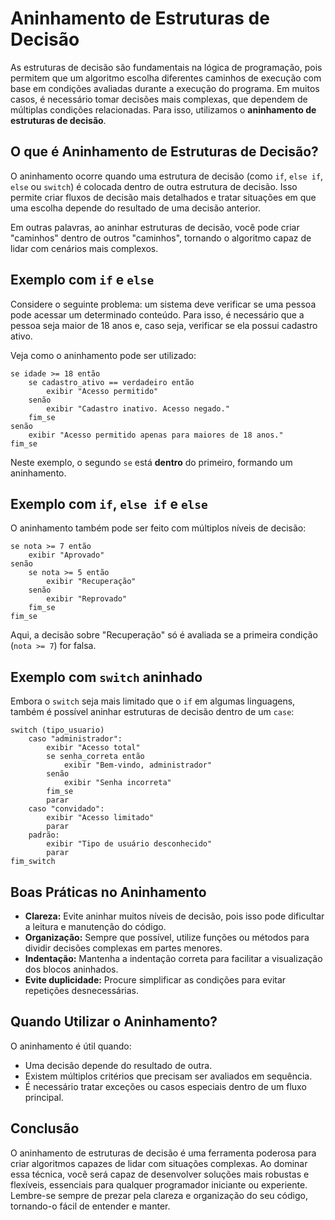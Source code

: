 
# Aninhamento de Estruturas de Decisão

As estruturas de decisão são fundamentais na lógica de programação, pois permitem que um algoritmo escolha diferentes caminhos de execução com base em condições avaliadas durante a execução do programa. Em muitos casos, é necessário tomar decisões mais complexas, que dependem de múltiplas condições relacionadas. Para isso, utilizamos o **aninhamento de estruturas de decisão**.

## O que é Aninhamento de Estruturas de Decisão?

O aninhamento ocorre quando uma estrutura de decisão (como `if`, `else if`, `else` ou `switch`) é colocada dentro de outra estrutura de decisão. Isso permite criar fluxos de decisão mais detalhados e tratar situações em que uma escolha depende do resultado de uma decisão anterior.

Em outras palavras, ao aninhar estruturas de decisão, você pode criar "caminhos" dentro de outros "caminhos", tornando o algoritmo capaz de lidar com cenários mais complexos.

## Exemplo com `if` e `else`

Considere o seguinte problema: um sistema deve verificar se uma pessoa pode acessar um determinado conteúdo. Para isso, é necessário que a pessoa seja maior de 18 anos e, caso seja, verificar se ela possui cadastro ativo.

Veja como o aninhamento pode ser utilizado:

```pseudocode
se idade >= 18 então
    se cadastro_ativo == verdadeiro então
        exibir "Acesso permitido"
    senão
        exibir "Cadastro inativo. Acesso negado."
    fim_se
senão
    exibir "Acesso permitido apenas para maiores de 18 anos."
fim_se
```

Neste exemplo, o segundo `se` está **dentro** do primeiro, formando um aninhamento.

## Exemplo com `if`, `else if` e `else`

O aninhamento também pode ser feito com múltiplos níveis de decisão:

```pseudocode
se nota >= 7 então
    exibir "Aprovado"
senão
    se nota >= 5 então
        exibir "Recuperação"
    senão
        exibir "Reprovado"
    fim_se
fim_se
```

Aqui, a decisão sobre "Recuperação" só é avaliada se a primeira condição (`nota >= 7`) for falsa.

## Exemplo com `switch` aninhado

Embora o `switch` seja mais limitado que o `if` em algumas linguagens, também é possível aninhar estruturas de decisão dentro de um `case`:

```pseudocode
switch (tipo_usuario)
    caso "administrador":
        exibir "Acesso total"
        se senha_correta então
            exibir "Bem-vindo, administrador"
        senão
            exibir "Senha incorreta"
        fim_se
        parar
    caso "convidado":
        exibir "Acesso limitado"
        parar
    padrão:
        exibir "Tipo de usuário desconhecido"
        parar
fim_switch
```

## Boas Práticas no Aninhamento

- **Clareza:** Evite aninhar muitos níveis de decisão, pois isso pode dificultar a leitura e manutenção do código.
- **Organização:** Sempre que possível, utilize funções ou métodos para dividir decisões complexas em partes menores.
- **Indentação:** Mantenha a indentação correta para facilitar a visualização dos blocos aninhados.
- **Evite duplicidade:** Procure simplificar as condições para evitar repetições desnecessárias.

## Quando Utilizar o Aninhamento?

O aninhamento é útil quando:
- Uma decisão depende do resultado de outra.
- Existem múltiplos critérios que precisam ser avaliados em sequência.
- É necessário tratar exceções ou casos especiais dentro de um fluxo principal.

## Conclusão

O aninhamento de estruturas de decisão é uma ferramenta poderosa para criar algoritmos capazes de lidar com situações complexas. Ao dominar essa técnica, você será capaz de desenvolver soluções mais robustas e flexíveis, essenciais para qualquer programador iniciante ou experiente. Lembre-se sempre de prezar pela clareza e organização do seu código, tornando-o fácil de entender e manter.
```
